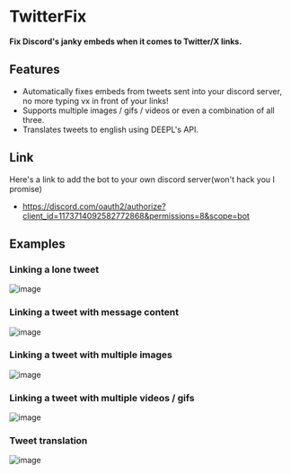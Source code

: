 # TwitterFix
**Fix Discord's janky embeds when it comes to Twitter/X links.**

## Features
- Automatically fixes embeds from tweets sent into your discord server, no more typing vx in front of your links!
- Supports multiple images / gifs / videos or even a combination of all three.
- Translates tweets to english using DEEPL's API.

## Link
Here's a link to add the bot to your own discord server(won't hack you I promise)
- https://discord.com/oauth2/authorize?client_id=1173714092582772868&permissions=8&scope=bot

## Examples
### Linking a lone tweet
![image](https://github.com/user-attachments/assets/d20f833e-adb9-431d-82ff-3c89c1e8c0fa)

### Linking a tweet with message content
![image](https://github.com/user-attachments/assets/481dc136-90d3-4793-9e0e-5ca595f01ba7)

### Linking a tweet with multiple images
![image](https://github.com/user-attachments/assets/7c8b0c82-fd68-40c3-9581-6de46a526f05)

### Linking a tweet with multiple videos / gifs
![image](https://github.com/user-attachments/assets/b5bd49dd-4761-41dc-b19c-7e1d108d29d7)

### Tweet translation
![image](https://github.com/user-attachments/assets/0ade8af3-ca83-45c2-8ae5-fd3a41d4ba67)
